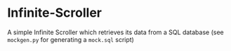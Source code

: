 # Infinite-Scroller
A simple Infinite Scroller which retrieves its data from a SQL database (see `mockgen.py` for generating a `mock.sql` script)
